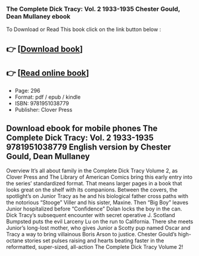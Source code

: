 ### The Complete Dick Tracy: Vol. 2 1933-1935 Chester Gould, Dean Mullaney ebook

To Download or Read This book click on the link button below :

## 👉  [**[Download book](http://filesbooks.info/download.php?group=book&from=github.com&id=687309&lnk=1066 "Download book")**]

## 👉  [**[Read online book](http://filesbooks.info/download.php?group=book&from=github.com&id=687309&lnk=1066 "Read online book")**]


* Page: 296
* Format: pdf / epub / kindle
* ISBN: 9781951038779
* Publisher: Clover Press



## Download ebook for mobile phones The Complete Dick Tracy: Vol. 2 1933-1935 9781951038779 English version  by Chester Gould, Dean Mullaney


Overview
It’s all about family in the Complete Dick Tracy Volume 2, as Clover Press and The Library of American Comics bring this early entry into the series’ standardized format. That means larger pages in a book that looks great on the shelf with its companions. Between the covers, the spotlight’s on Junior Tracy as he and his biological father cross paths with the notorious “Stooge” Viller and his sister, Maxine. Then “Big Boy” leaves Junior hospitalized before “Confidence” Dolan locks the boy in the can. Dick Tracy’s subsequent encounter with secret operative J. Scotland Bumpsted puts the evil Larceny Lu on the run to California. There she meets Junior’s long-lost mother, who gives Junior a Scotty pup named Oscar and Tracy a way to bring villainous Boris Arson to justice. Chester Gould’s high-octane stories set pulses raising and hearts beating faster in the reformatted, super-sized, all-action The Complete Dick Tracy Volume 2!



